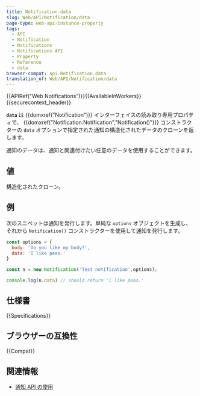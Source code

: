 ```yaml
---
title: Notification.data
slug: Web/API/Notification/data
page-type: web-api-instance-property
tags:
  - API
  - Notification
  - Notifications
  - Notifications API
  - Property
  - Reference
  - data
browser-compat: api.Notification.data
translation_of: Web/API/Notification/data
---
```

{{APIRef("Web Notifications")}}{{AvailableInWorkers}}{{securecontext_header}}

**`data`** は {{domxref("Notification")}} インターフェイスの読み取り専用プロパティで、 {{domxref("Notification.Notification","Notification()")}} コンストラクターの `data` オプションで指定された通知の構造化されたデータのクローンを返します。

通知のデータは、通知と関連付けたい任意のデータを使用することができます。

## 値

構造化されたクローン。

## 例

次のスニペットは通知を発行します。単純な `options` オブジェクトを生成し、それから `Notification()` コンストラクターを使用して通知を発行します。

```js
const options = {
  body: 'Do you like my body?',
  data: 'I like peas.'
}

const n = new Notification('Test notification',options);

console.log(n.data) // should return 'I like peas.'
```

## 仕様書

{{Specifications}}

## ブラウザーの互換性

{{Compat}}

## 関連情報

- [通知 API の使用](/ja/docs/Web/API/Notifications_API/Using_the_Notifications_API)
